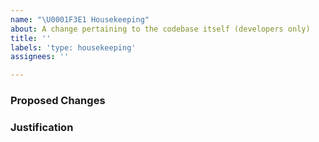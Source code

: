 ```yaml
---
name: "\U0001F3E1 Housekeeping"
about: A change pertaining to the codebase itself (developers only)
title: ''
labels: 'type: housekeeping'
assignees: ''

---
```


<!--
    NOTE: This template is for use by maintainers only. Please do not submit
    an issue using this template unless you have been specifically asked to
    do so.
-->
### Proposed Changes


<!-- Provide justification for the proposed change(s). -->
### Justification
